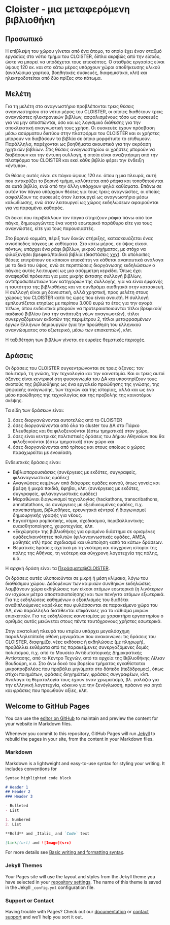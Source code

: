 # Cloister - μια μεταφερόμενη βιβλιοθήκη


## Προσωπικό
Η επίβλεψη του χώρου γίνεται από ένα άτομο, το οποίο έχει έναν σταθμό εργασίας στο νότιο τμήμα του CLOISTER, δίπλα ακριβώς από την είσοδο, ώστε να μπορεί να υποδέχεται τους επισκέπτες. Ο σταθμός εργασίας είναι ύψους 120 εκ. και στο κάτω μέρος υπάρχουν χώροι αποθήκευσης υλικού (αναλώσιμα χαρτιού, βοηθητικές συσκευές, διαφημιστικά, κλπ) και ηλεκτροδοτείται από δύο πρίζες στο πάτωμα. 


## Μελέτη
Για τη μελέτη στο αναγνωστήριο προβλέπονται τρεις θέσεις αναγνωστηρίου στο νότιο μέρος του CLOISTER, οι οποίες διαθέτουν τρεις αναγνώστες ηλεκτρονικών βιβλίων, ασφαλισμένους τόσο ως συσκευές για να μην αποσπώνται, όσο και ως λογισμικό διάθεσης για την αποκλειστική αναγνωστική τους χρήση. Οι συσκευές έχουν πρόσβαση μέσω ασύρματου δικτύου στην πλατφόρμα του CLOISTER και οι χρήστες μπορούν να διαβάσουν τα βιβλία σε όποιο μορφότυπο το επιθυμούν. Παράλληλα, παρέχονται ως βοηθήματα ακουστικά για την ακρόαση ηχητικών βιβλίων. Στις θέσεις αναγνωστηρίου οι χρήστες μπορούν να διαβάσουν και την έντυπη συλλογή, η οποία είναι αναζητήσιμη από την πλατφόρμα του CLOISTER και εκεί κάθε βιβλίο φέρει την ένδειξη «έντυπο». 

Οι θέσεις αυτές είναι σε πάγκο ύψους 120 εκ. όπου η μια πλευρά, αυτή που αντικρύζει το βορινό τμήμα, καλύπτεται από ράφια και τοποθετούνται σε αυτά βιβλία, ενώ από την άλλη υπάρχουν ψηλά καθίσματα. 
Επάνω σε αυτόν τον πάγκο υπάρχουν θέσεις για τους τρεις αναγνώστες, οι οποίες ασφαλίζουν τις συσκευές όταν λειτουργεί ως αναγνωστήριο μέσω καλωδίωσης, ενώ όταν λειτουργεί ως χώρος εκδηλώσεων αφαιρούνται για να παραμένει καθαρός.

Οι δοκοί που περιβάλλουν τον πάγκο στηρίζουν ράφια πάνω από τον πάγκο, δημιουργώντας ένα νοητό εσωτερικό παράθυρο είτε για τους αναγνώστες, είτε για τους παρουσιαστές. 

Στο βορινό κομμάτι, πέριξ των δοκών στήριξης, κατασκευάζεται ένας ανισόπεδος πάγκος με καθίσματα. Στο κάτω μέρος, σε ύψος είκοσι πόντων, υπάρχει ένα ράφι βιβλίων, μικρού σχήματος, με στόχο να φιλοξενήσει βρεφικά/παιδικά βιβλία (διαστάσεις χχχ). Οι υπόλοιπες θέσεις επιτρέπουν σε κάποιον επισκέπτη να κάθεται αναπαυτικά ανάλογα με το δικό του ύψος, ενώ σε περιπτώσεις διοργάνωσης εκδηλώσεων ο πάγκος αυτός λειτουργεί ως μια ασύμμετρη κερκίδα.
Όπως έχει αναφερθεί πρόκειται για μιας μικρής έκτασης συλλογή βιβλίων, αντιπροσωπευτικών των κατηγοριών της συλλογής, για να είναι εμφανής η ταυτότητα της βιβλιοθήκης και να συνδράμει αισθητικά στην κατασκευή. Η συλλογή είναι μη δανειστική, αλλά χρηστική, προς μελέτη στους χώρους του CLOISTER κατά τις ώρες που είναι ανοικτή. Η συλλογή εμπλουτίζεται ετησίως με περίπου 3.000 ευρώ το έτος για την αγορά τίτλων, όπου ενδεικτικά μπορούν να προτεραιοποιούνται τίτλοι βρεφικού/παιδικού βιβλίου (για την ανάπτυξη νέων αναγνωστών), τίτλοι συνεργαζόμενων εκδοτών της περιμέτρου 2, τίτλοι μεταφρασμένων έργων Ελλήνων δημιουργών (για την προώθηση του ελληνικού αναγνώσματος στο εξωτερικό, μέσω των επισκεπτών), κλπ.

Η ταξιθέτηση των βιβλίων γίνεται σε ευρείες θεματικές περιοχές.

## Δράσεις
Οι δράσεις του CLOISTER συγκεντρώνονται σε τρεις άξονες: τον πολιτισμό, τη γνώση, την τεχνολογία και την καινοτομία. Και οι τρεις αυτοί άξονες είναι κεντρικοί στη φυσιογνωμία του ΔΑ και υποστηρίζουν τους σκοπούς της βιβλιοθήκης ως ένα εργαλείο προώθησης της γνώσης, της ψηφιακής ανάγνωσης, των τεχνών και της ιστορίας, αλλά και ως ένα μέσο προώθησης της τεχνολογίας και της προβολής της καινοτόμου σκέψης. 

Τα είδη των δράσεων είναι:
1.	όσες διοργανώνονται αυτοτελώς από το CLOISTER 
2.	όσες διοργανώνονται από όλο το cluster του ΔΑ στο Πάρκο Ελευθερίας και θα φιλοξενούνται (έστω τμηματικά) στον χώρο, 
3.	όσες είναι κεντρικές πολιτιστικές δράσεις του Δήμου Αθηναίων που θα φιλοξενούνται (έστω τμηματικά) στον χώρο και 
4.	όσες διοργανώνονται από τρίτους και στους οποίους ο χώρος παραχωρείται με ενοικίαση. 

Ενδεικτικές δράσεις είναι:
-	Βιβλιοπαρουσιάσεις (συνέργειες με εκδότες, συγγραφείς, φιλαναγνωστικές ομάδες)
-	Αναγνώσεις κειμένων από διάφορες ομάδες κοινού, όπως γονείς και βρέφη ή μικρά παιδιά, έφηβοι, κλπ. (συνέργειες με εκδότες, συγγραφείς, φιλαναγνωστικές ομάδες)
-	Μαραθώνιοι διαγωνισμοί τεχνολογίας (hackathons, transcribathons, annotatathons, σε συνέργειες με εξειδικευμένες ομάδες, π.χ. πανεπιστήμια, βιβλιοθήκες, ερευνητικά κέντρα) ή διαγωνισμοί δημιουργικής γραφής για νέους.
-	Εργαστήρια ρομποτικής, κόμικ, σχεδιασμού, περιβαλλοντικής ευαισθητοποίησης, χειροτεχνίας, κλπ.
-	«Εκχώρηση» της βιβλιοθήκης για ορισμένο διάστημα σε ορισμένες ομάδες/κοινότητες πολιτών (φιλαναγνωστικές ομάδες, ΑΜΕΑ, μαθητές κτλ) προς σχεδιασμό και υλοποίηση «από τα κάτω» δράσεων.
-	Θεματικές δράσεις σχετικά με τη νεότερη και σύγχρονη ιστορία της πόλης της Αθήνας, τη νεότερη και σύγχρονη λογοτεχνία της πόλης, κ.ά.

Η αρχική δράση είναι τα [Περάσματα@CLOISTER](https://github.com/gtsakonas/cloister/blob/gh-pages/perasmata.md).

Οι δράσεις αυτές υλοποιούνται σε μικρή ή μέση κλίμακα, λόγω του διαθέσιμου χώρου. Δεδομένων των καιρικών συνθηκών εκδηλώσεις λαμβάνουν χώρα εκδηλώσεις των είκοσι ατόμων εσωτερικά (η λιγότερων αν ισχύουν μέτρα αποστασιοποίησης) και των πενήντα ατόμων εξωτερικά. Για τις εκδηλώσεις καθημένων ο εξοπλισμός του διαθέτει αναδιπλούμενες καρέκλες που φυλάσσονται σε παρακείμενο χώρο του ΔΑ, ενώ παράλληλα διατίθενται επιφάνειες για το κάθισμα μικρών επισκεπτών. Για τις εκδηλώσεις καινοτομίας με χαρακτήρα εργαστηρίου ο αριθμός αυτός μειώνεται στους πέντε ταυτόχρονους χρήστες εσωτερικά.

Στην ανατολική πλευρά του κτιρίου υπάρχει μεγαλόσχημη παραλληλεπίπεδη οθόνη μηνυμάτων που ανακοινώνει τις δράσεις του CLOISTER, διαφημίζει νέες εκδόσεις ή εκδηλώσεις (με πληρωμή), προβάλλει εκθέματα από τις παρακείμενες συνεργαζόμενες δομές πολιτισμού, π.χ. από το Μουσείο Αντιδικτατορικής Δημοκρατικής Αντίστασης, από το Κέντρο Τεχνών, από τα αρχεία της Βιβλιοθήκης Λίλιαν Βουδούρη, κ.α.
Στο άνω δοκό του βορείου τμήματος εγκαθίσταται μικροπροβολέας που προβάλει μηνύματα στο δάπεδο (πεζόδρομος), όπως στίχοι ποιημάτων, φράσεις διηγημάτων, φράσεις συγγραφέων, κλπ. Ανάλογα τη θεματολογία τους έχουν έναν χρωματισμό, βλ. γαλάζιο για την ελληνική λογοτεχνία, κόκκινο για την ξενόγλωσση, πράσινο για ρητά και φράσεις που προωθούν αξίες, κλπ.


## Welcome to GitHub Pages

You can use the [editor on GitHub](https://github.com/gtsakonas/cloister/edit/gh-pages/index.md) to maintain and preview the content for your website in Markdown files.

Whenever you commit to this repository, GitHub Pages will run [Jekyll](https://jekyllrb.com/) to rebuild the pages in your site, from the content in your Markdown files.

### Markdown

Markdown is a lightweight and easy-to-use syntax for styling your writing. It includes conventions for

```markdown
Syntax highlighted code block

# Header 1
## Header 2
### Header 3

- Bulleted
- List

1. Numbered
2. List

**Bold** and _Italic_ and `Code` text

[Link](url) and ![Image](src) 
```

For more details see [Basic writing and formatting syntax](https://docs.github.com/en/github/writing-on-github/getting-started-with-writing-and-formatting-on-github/basic-writing-and-formatting-syntax).

### Jekyll Themes

Your Pages site will use the layout and styles from the Jekyll theme you have selected in your [repository settings](https://github.com/gtsakonas/cloister/settings/pages). The name of this theme is saved in the Jekyll `_config.yml` configuration file.

### Support or Contact

Having trouble with Pages? Check out our [documentation](https://docs.github.com/categories/github-pages-basics/) or [contact support](https://support.github.com/contact) and we’ll help you sort it out.
